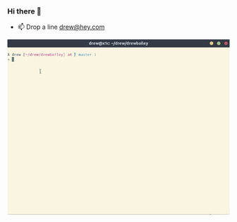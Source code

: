 ### Hi there 👋

- 📫 Drop a line [drew@hey.com](mailto:drew@hey.com)

<p align="center">
  <img src="https://raw.githubusercontent.com/drewbailey/drewbailey/master/hello.gif">
</p>

<!--
**drewbailey/drewbailey** is a ✨ _special_ ✨ repository because its `README.md` (this file) appears on your GitHub profile.

Here are some ideas to get you started:

- 🔭 I’m currently working on ...
- 🌱 I’m currently learning ...
- 👯 I’m looking to collaborate on ...
- 🤔 I’m looking for help with ...
- 💬 Ask me about ...
- 📫 How to reach me: ...
- 😄 Pronouns: ...
- ⚡ Fun fact: ...
-->
